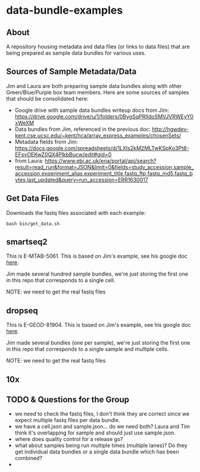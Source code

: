 # data-bundle-examples

## About

A repository housing metadata and data files (or links to data files) that are being prepared as sample data bundles for various uses.

## Sources of Sample Metadata/Data

Jim and Laura are both preparing sample data bundles along with other Green/Blue/Purple box team members.  Here are some sources of samples that should be consolidated here:

* Google drive with sample data bundles writeup docs from Jim: https://drive.google.com/drive/u/1/folders/0BygSqPRIIdoSMVJVRWEyY0xWeXM
* Data bundles from Jim, referenced in the previous doc: http://hgwdev-kent.cse.ucsc.edu/~kent/hca/array_express_examples/chosenSets/
* Metadata fields from Jim: https://docs.google.com/spreadsheets/d/1LXIs2kM2MLTwKSpKo3Pt8-EFsyOEKwZ0QX4PlkbBucw/edit#gid=0
* from Laura: https://www.ebi.ac.uk/ena/portal/api/search?result=read_run&format=JSON&limit=0&fields=study_accession,sample_accession,experiment_alias,experiment_title,fastq_ftp,fastq_md5,fastq_bytes,last_updated&query=run_accession=ERR1630017

## Get Data Files

Downloads the fastq files associated with each example:

    bash bin/get_data.sh

## smartseq2

This is E-MTAB-5061.  This is based on Jim's example, see his google doc [here](https://docs.google.com/document/d/1QSd_nnTUFSBMUnXvlva8ouzcuX5s8ljeBCLXU4afpQs/edit).

Jim made several hundred sample bundles, we're just storing the first one in this repo that corresponds to a single cell.

NOTE: we need to get the real fastq files

## dropseq

This is E-GEOD-81904.  This is based on Jim's example, see his google doc [here](https://docs.google.com/document/d/1CNFGWxsrrc8vVn4PBsojfb1aAM_dkwfHrJW0vjR_ulU/edit).

Jim made several bundles (one per sample), we're just storing the first one in this repo that corresponds to a single sample and multiple cells.

NOTE: we need to get the real fastq files

## 10x

## TODO & Questions for the Group
* we need to check the fastq files, I don't think they are correct since we expect multiple fastq files per data bundle.
* we have a cell.json and sample.json... do we need both? Laura and Tim think it's overlapping for sample and should just use sample.json.
* where does quality control for a release go?
* what about samples being run multiple times (multiple lanes)?  Do they get individual data bundles or a single data bundle which has been combined?  
*
